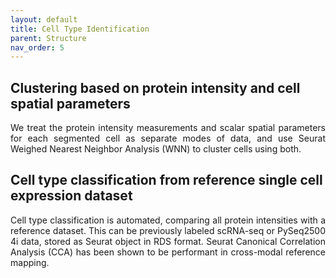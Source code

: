 ```yaml
---
layout: default
title: Cell Type Identification
parent: Structure 
nav_order: 5
---
```

## Clustering based on protein intensity and cell spatial parameters

<p align="justify ">
We treat the protein intensity measurements and scalar spatial parameters for each segmented cell as separate modes of data, and use Seurat Weighed Nearest Neighbor Analysis (WNN) to cluster cells using both.
<p align="justify ">
  
## Cell type classification from reference single cell expression dataset
  
<p align="justify ">
Cell type classification is automated, comparing all protein intensities with a reference dataset. This can be previously labeled scRNA-seq or PySeq2500 4i data, stored as Seurat object in RDS format. Seurat Canonical Correlation Analysis (CCA) has been shown to be performant in cross-modal reference mapping.
<p align="justify ">
